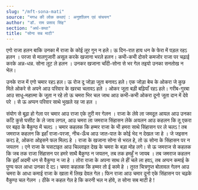 ```yaml
---
slug: "/mft-sona-mati"
source: "मगध की लोक कथाएं : अनुशाीलन एवं संचयन"
author: "डॉ. राम प्रसाद सिंह"
section: "अर्थ-कथा"
title: "सोना सब माटी"
---
```

एगो राजा हलन बाकि उनका में राजा के कोई लूर गुन न हले। ऊ दिन-रात हाय धन के फेरा में पड़ल रहऽ हलन । परजा से मालगुजारी असूल करके खजाना भरले हलन। कभी-कभी दोसरे कमजोर राजा पर चढ़ाई करके अन्न-धन्न. सोना लूट ले हलन । उनकर खजाना चाँदी-सोना से भर गेल तइयो उनका सनतोख न भेल। 

उनके राज में एगो चमार रहऽ हल। ऊ रोज दू जोड़ा जूता बनावऽ हले। एक जोड़ा बेच के ओकरा जे कुछ मिले ओकरे से अपने आउ परिवार के खरचा चलावऽ हले । ओकर जूता बड़ी बढ़ियाँ रहऽ हले। गरीब-गुरबा आउ साधू-महात्मा के जूता न रहे तो ऊ चमरा भिर चल जाथ आउ कभी-कभी ओकरा दूनो जूता दान में देवे परे । से ऊ अप्पन परिवार साथे भुखले रह जा हल । 

संयोग से बूढ़ा हो गेला पर चमार आउ राजा एके तुरी मर गेलन । राजा के लेवे ला जमदूत आयल आउ उनका काँटे कुसे घसीट के ले जाय लगल, आउ चमरा ला जमराज सिंहासन लेके अयलन आउ कहलन कि तू एकरा पर बइठ के बैकुण्ठ में चलऽ । चमार कहलक कि हम्मर राजा के भी हमरा साथे सिंहासन पर ले चलऽ ! तब जमराज कहलन कि इहाँ राजा-परजा, नीच-ऊँच आउ जात-पात के कोई भेद न देखल जा हे । जे जइसन करऽ हे, ओकरा ओइसने फल मिलऽ हे । राजा के खजाना सोना से भरल हे, तो ऊ सोना के सिंहासन पर न जयतन । एने राजा के घसटाइत आउ चिल्लाइत देख के चमरा के बड़ा मोह लगे। से ऊ जमराज से कहलक कि जब तक राजा सिंहासन पर हमरे साथै बैकुण्ठ न जयतन, तब तक हमहुँ न जायब । तब जमराज कहलन कि इहाँ अदमी धन से वैकुण्ठ न जा हे । तोरा राजा के अपना साथ ले हीं चले ला हवऽ, तब अप्पन कमाई के पुण्य फल आधा उनका दे दऽ। चमरा कहलक कि हम्मर तो ई कामे हे । तुरत चित्रगुप्त बोलावल गेलन आउ चमरा के आधा कमाई राजा के खाता में लिख देवल गेल। फिन राजा आउ चमार दूनो एके सिंहासन पर चढ़के वैकुण्ठ चल गेलन । ठीके न कहल गेल हे कि करनी भल न होवे, त सोना सब माटी हे ! 
